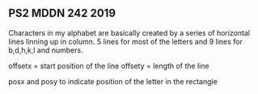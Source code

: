 ## PS2 MDDN 242 2019

Characters in my alphabet are basically created by a series of horizontal lines linning up in column. 5 lines for most of the letters and 9 lines for b,d,h,k,l and numbers.

offsetx = start position of the line
offsety =  length of the line

posx and posy to indicate position of the letter in the rectangle

